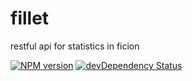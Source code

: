 fillet
======

restful api for statistics in ficion

[![NPM version](https://badge.fury.io/js/fillet.svg)](http://badge.fury.io/js/fillet)
[![devDependency Status](https://david-dm.org/fishin/fillet/dev-status.svg)](https://david-dm.org/fishin/fillet#info=devDependencies)
